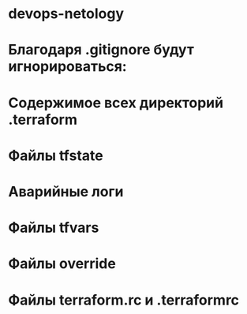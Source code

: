 # devops-netology
#
#
# Благодаря .gitignore будут игнорироваться:
# Содержимое всех директорий .terraform
# Файлы tfstate
# Аварийные логи
# Файлы tfvars
# Файлы override
# Файлы terraform.rc и .terraformrc
